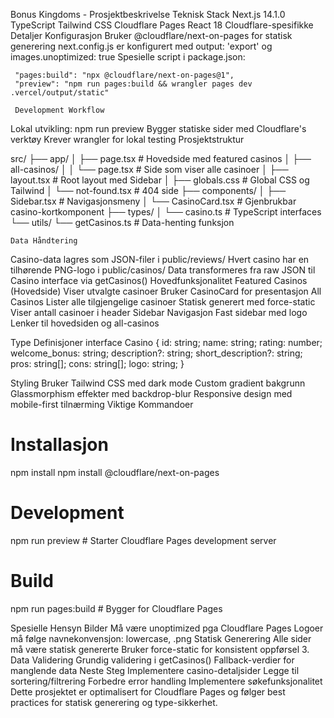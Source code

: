 Bonus Kingdoms - Prosjektbeskrivelse
Teknisk Stack
Next.js 14.1.0
TypeScript
Tailwind CSS
Cloudflare Pages
React 18
Cloudflare-spesifikke Detaljer
Konfigurasjon
Bruker @cloudflare/next-on-pages for statisk generering
next.config.js er konfigurert med output: 'export' og images.unoptimized: true
Spesielle script i package.json:

     "pages:build": "npx @cloudflare/next-on-pages@1",
     "preview": "npm run pages:build && wrangler pages dev .vercel/output/static"

     Development Workflow
Lokal utvikling: npm run preview
Bygger statiske sider med Cloudflare's verktøy
Krever wrangler for lokal testing
Prosjektstruktur

src/
├── app/
│   ├── page.tsx                 # Hovedside med featured casinos
│   ├── all-casinos/
│   │   └── page.tsx            # Side som viser alle casinoer
│   ├── layout.tsx              # Root layout med Sidebar
│   ├── globals.css             # Global CSS og Tailwind
│   └── not-found.tsx           # 404 side
├── components/
│   ├── Sidebar.tsx             # Navigasjonsmeny
│   └── CasinoCard.tsx          # Gjenbrukbar casino-kortkomponent
├── types/
│   └── casino.ts               # TypeScript interfaces
└── utils/
    └── getCasinos.ts           # Data-henting funksjon

    Data Håndtering
Casino-data lagres som JSON-filer i public/reviews/
Hvert casino har en tilhørende PNG-logo i public/casinos/
Data transformeres fra raw JSON til Casino interface via getCasinos()
Hovedfunksjonalitet
Featured Casinos (Hovedside)
Viser utvalgte casinoer
Bruker CasinoCard for presentasjon
All Casinos
Lister alle tilgjengelige casinoer
Statisk generert med force-static
Viser antall casinoer i header
Sidebar Navigasjon
Fast sidebar med logo
Lenker til hovedsiden og all-casinos

Type Definisjoner
interface Casino {
  id: string;
  name: string;
  rating: number;
  welcome_bonus: string;
  description?: string;
  short_description?: string;
  pros: string[];
  cons: string[];
  logo: string;
}

Styling
Bruker Tailwind CSS med dark mode
Custom gradient bakgrunn
Glassmorphism effekter med backdrop-blur
Responsive design med mobile-first tilnærming
Viktige Kommandoer

# Installasjon
npm install
npm install @cloudflare/next-on-pages

# Development
npm run preview    # Starter Cloudflare Pages development server

# Build
npm run pages:build    # Bygger for Cloudflare Pages

Spesielle Hensyn
Bilder
Må være unoptimized pga Cloudflare Pages
Logoer må følge navnekonvensjon: lowercase, .png
Statisk Generering
Alle sider må være statisk genererte
Bruker force-static for konsistent oppførsel
3. Data Validering
Grundig validering i getCasinos()
Fallback-verdier for manglende data
Neste Steg
Implementere casino-detaljsider
Legge til sortering/filtrering
Forbedre error handling
Implementere søkefunksjonalitet
Dette prosjektet er optimalisert for Cloudflare Pages og følger best practices for statisk generering og type-sikkerhet.